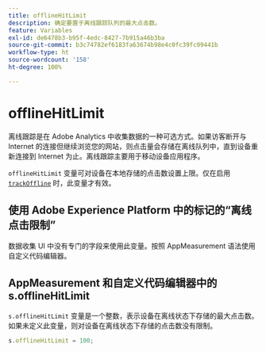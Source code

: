```yaml
---
title: offlineHitLimit
description: 确定要置于离线跟踪队列的最大点击数。
feature: Variables
exl-id: de6478b3-b95f-4edc-8427-7b915a46b3ba
source-git-commit: b3c74782ef6183fa63674b98e4c0fc39fc09441b
workflow-type: ht
source-wordcount: '158'
ht-degree: 100%

---
```


# offlineHitLimit

离线跟踪是在 Adobe Analytics 中收集数据的一种可选方式。如果访客断开与 Internet 的连接但继续浏览您的网站，则点击量会存储在离线队列中，直到设备重新连接到 Internet 为止。离线跟踪主要用于移动设备应用程序。

`offlineHitLimit` 变量可对设备在本地存储的点击数设置上限。仅在启用 [`trackOffline`](trackoffline.md) 时，此变量才有效。

## 使用 Adobe Experience Platform 中的标记的“离线点击限制”

数据收集 UI 中没有专门的字段来使用此变量。按照 AppMeasurement 语法使用自定义代码编辑器。

## AppMeasurement 和自定义代码编辑器中的 s.offlineHitLimit

`s.offlineHitLimit` 变量是一个整数，表示设备在离线状态下存储的最大点击数。如果未定义此变量，则对设备在离线状态下存储的点击数没有限制。

```js
s.offlineHitLimit = 100;
```
